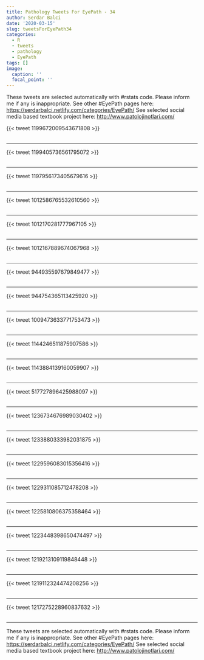 ```yaml
---
title: Pathology Tweets For EyePath - 34
author: Serdar Balci
date: '2020-03-15'
slug: tweetsForEyePath34
categories:
  - R
  - tweets
  - pathology
  - EyePath
tags: []
image:
  caption: ''
  focal_point: ''
---
```



These tweets are selected automatically with #rstats code. Please inform me if any is inappropriate.
See other #EyePath pages here: https://serdarbalci.netlify.com/categories/EyePath/ 
See selected social media based textbook project here: http://www.patolojinotlari.com/

{{< tweet 1199672009543671808 >}}
<br>
<br>
<hr>
{{< tweet 1199405736561795072 >}}
<br>
<br>
<hr>
{{< tweet 1197956173405679616 >}}
<br>
<br>
<hr>
{{< tweet 1012586765532610560 >}}
<br>
<br>
<hr>
{{< tweet 1012170281777967105 >}}
<br>
<br>
<hr>
{{< tweet 1012167889674067968 >}}
<br>
<br>
<hr>
{{< tweet 944935597679849477 >}}
<br>
<br>
<hr>
{{< tweet 944754365113425920 >}}
<br>
<br>
<hr>
{{< tweet 1009473633771753473 >}}
<br>
<br>
<hr>
{{< tweet 1144246511875907586 >}}
<br>
<br>
<hr>
{{< tweet 1143884139160059907 >}}
<br>
<br>
<hr>
{{< tweet 517727896425988097 >}}
<br>
<br>
<hr>
{{< tweet 1236734676989030402 >}}
<br>
<br>
<hr>
{{< tweet 1233880333982031875 >}}
<br>
<br>
<hr>
{{< tweet 1229596083015356416 >}}
<br>
<br>
<hr>
{{< tweet 1229311085712478208 >}}
<br>
<br>
<hr>
{{< tweet 1225810806375358464 >}}
<br>
<br>
<hr>
{{< tweet 1223448398650474497 >}}
<br>
<br>
<hr>
{{< tweet 1219213109119848448 >}}
<br>
<br>
<hr>
{{< tweet 1219112324474208256 >}}
<br>
<br>
<hr>
{{< tweet 1217275228960837632 >}}
<br>
<br>
<hr>


These tweets are selected automatically with #rstats code. Please inform me if any is inappropriate.
See other #EyePath pages here: https://serdarbalci.netlify.com/categories/EyePath/ 
See selected social media based textbook project here: http://www.patolojinotlari.com/
